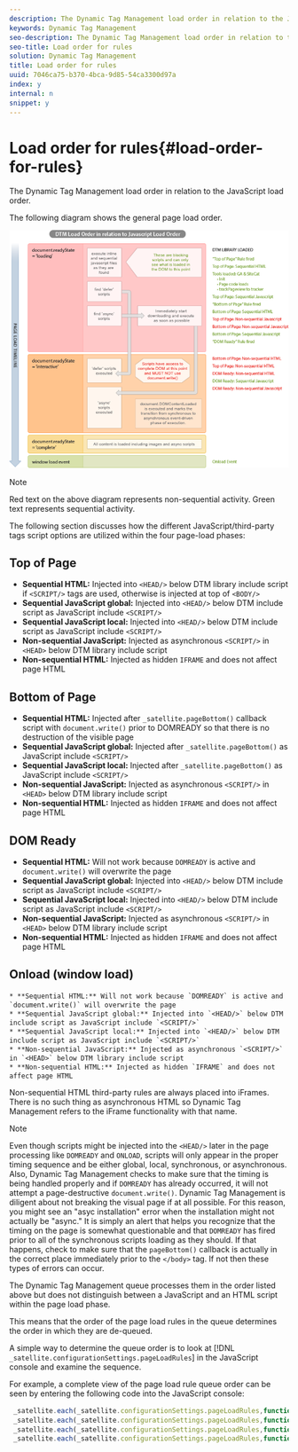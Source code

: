 ```yaml
---
description: The Dynamic Tag Management load order in relation to the JavaScript load order.
keywords: Dynamic Tag Management
seo-description: The Dynamic Tag Management load order in relation to the JavaScript load order.
seo-title: Load order for rules
solution: Dynamic Tag Management
title: Load order for rules
uuid: 7046ca75-b370-4bca-9d85-54ca3300d97a
index: y
internal: n
snippet: y
---
```


# Load order for rules{#load-order-for-rules}

The Dynamic Tag Management load order in relation to the JavaScript load order.

The following diagram shows the general page load order.

![](assets/DTMLoadOrder.png)

>[!NOTE]
>
>Red text on the above diagram represents non-sequential activity. Green text represents sequential activity.

The following section discusses how the different JavaScript/third-party tags script options are utilized within the four page-load phases:

## Top of Page

* **Sequential HTML:** Injected into `<HEAD/>` below DTM library include script if `<SCRIPT/>` tags are used, otherwise is injected at top of `<BODY/>` 
* **Sequential JavaScript global:** Injected into `<HEAD/>` below DTM include script as JavaScript include `<SCRIPT/>` 
* **Sequential JavaScript local:** Injected into `<HEAD/>` below DTM include script as JavaScript include `<SCRIPT/>` 
* **Non-sequential JavaScript:** Injected as asynchronous `<SCRIPT/>` in `<HEAD>` below DTM library include script 
* **Non-sequential HTML:** Injected as hidden `IFRAME` and does not affect page HTML

## Bottom of Page

* **Sequential HTML:** Injected after `_satellite.pageBottom()` callback script with `document.write()` prior to DOMREADY so that there is no destruction of the visible page 
* **Sequential JavaScript global:** Injected after `_satellite.pageBottom()` as JavaScript include `<SCRIPT/>` 
* **Sequential JavaScript local:** Injected after `_satellite.pageBottom()` as JavaScript include `<SCRIPT/>` 
* **Non-sequential JavaScript:** Injected as asynchronous `<SCRIPT/>` in `<HEAD>` below DTM library include script 
* **Non-sequential HTML:** Injected as hidden `IFRAME` and does not affect page HTML

## DOM Ready

* **Sequential HTML:** Will not work because `DOMREADY` is active and `document.write()` will overwrite the page 
* **Sequential JavaScript global:** Injected into `<HEAD/>` below DTM include script as JavaScript include `<SCRIPT/>` 
* **Sequential JavaScript local:** Injected into `<HEAD/>` below DTM include script as JavaScript include `<SCRIPT/>` 
* **Non-sequential JavaScript:** Injected as asynchronous `<SCRIPT/>` in `<HEAD>` below DTM library include script 
* **Non-sequential HTML:** Injected as hidden `IFRAME` and does not affect page HTML

## Onload (window load)


    * **Sequential HTML:** Will not work because `DOMREADY` is active and `document.write()` will overwrite the page 
    * **Sequential JavaScript global:** Injected into `<HEAD/>` below DTM include script as JavaScript include `<SCRIPT/>` 
    * **Sequential JavaScript local:** Injected into `<HEAD/>` below DTM include script as JavaScript include `<SCRIPT/>` 
    * **Non-sequential JavaScript:** Injected as asynchronous `<SCRIPT/>` in `<HEAD>` below DTM library include script 
    * **Non-sequential HTML:** Injected as hidden `IFRAME` and does not affect page HTML


Non-sequential HTML third-party rules are always placed into iFrames. There is no such thing as asynchronous HTML so Dynamic Tag Management refers to the iFrame functionality with that name.

>[!NOTE]
>
>Even though scripts might be injected into the `<HEAD/>` later in the page processing like `DOMREADY` and `ONLOAD`, scripts will only appear in the proper timing sequence and be either global, local, synchronous, or asynchronous. Also, Dynamic Tag Management checks to make sure that the timing is being handled properly and if `DOMREADY` has already occurred, it will not attempt a page-destructive `document.write()`. Dynamic Tag Management is diligent about not breaking the visual page if at all possible. For this reason, you might see an "asyc installation" error when the installation might not actually be "async." It is simply an alert that helps you recognize that the timing on the page is somewhat questionable and that `DOMREADY` has fired prior to all of the synchronous scripts loading as they should. If that happens, check to make sure that the `pageBottom()` callback is actually in the correct place immediately prior to the `</body>` tag. If not then these types of errors can occur.


The Dynamic Tag Management queue processes them in the order listed above but does not distinguish between a JavaScript and an HTML script within the page load phase.

This means that the order of the page load rules in the queue determines the order in which they are de-queued.

A simple way to determine the queue order is to look at [!DNL `_satellite.configurationSettings.pageLoadRules`] in the JavaScript console and examine the sequence.

For example, a complete view of the page load rule queue order can be seen by entering the following code into the JavaScript console:

```javascript
 _satellite.each(_satellite.configurationSettings.pageLoadRules,function(i){(i.event=='pagetop')?_satellite.notify(i.event+': '+i.name,1):false})
 _satellite.each(_satellite.configurationSettings.pageLoadRules,function(i){(i.event=='pagebottom')?_satellite.notify(i.event+': '+i.name,1):false})
 _satellite.each(_satellite.configurationSettings.pageLoadRules,function(i){(i.event=='domready')?_satellite.notify(i.event+': '+i.name,1):false})
 _satellite.each(_satellite.configurationSettings.pageLoadRules,function(i){(i.event=='windowload')?_satellite.notify(i.event+': '+i.name,1):false})

```

